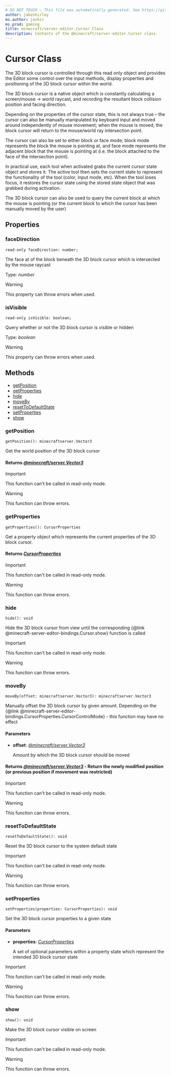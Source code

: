 ```yaml
---
# DO NOT TOUCH — This file was automatically generated. See https://github.com/mojang/minecraftapidocsgenerator to modify descriptions, examples, etc.
author: jakeshirley
ms.author: jashir
ms.prod: gaming
title: minecraft/server-editor.Cursor Class
description: Contents of the @minecraft/server-editor.Cursor class.
---
```

# Cursor Class

The 3D block cursor is controlled through this read only object and provides the Editor some control over the input methods, display properties and positioning of the 3D block cursor within the world.

The 3D block cursor is a native object which is constantly calculating a screen/mouse -> world raycast, and recording the resultant block collision position and facing direction.

Depending on the properties of the cursor state, this is not always true – the cursor can also be manually manipulated by keyboard input and moved around independently of mouse movement; when the mouse is moved, the block cursor will return to the mouse/world ray intersection point.

The cursor can also be set to either block or face mode; block mode represents the block the mouse is pointing at, and face mode represents the adjacent block that the mouse is pointing at (i.e. the block attached to the face of the intersection point).

In practical use, each tool when activated grabs the current cursor state object and stores it.  The active tool then sets the current state to represent the functionality of the tool (color, input mode, etc).  When the tool loses focus, it restores the cursor state using the stored state object that was grabbed during activation.

The 3D block cursor can also be used to query the current block at which the mouse is pointing (or the current block to which the cursor has been manually moved by the user)

## Properties

### **faceDirection**
`read-only faceDirection: number;`

The face at of the block beneath the 3D block cursor which is intersected by the mouse raycast

Type: *number*
    
> [!WARNING]
> This property can throw errors when used.

### **isVisible**
`read-only isVisible: boolean;`

Query whether or not the 3D block cursor is visible or hidden

Type: *boolean*
    
> [!WARNING]
> This property can throw errors when used.

## Methods
- [getPosition](#getposition)
- [getProperties](#getproperties)
- [hide](#hide)
- [moveBy](#moveby)
- [resetToDefaultState](#resettodefaultstate)
- [setProperties](#setproperties)
- [show](#show)

### **getPosition**
`
getPosition(): minecraftserver.Vector3
`

Get the world position of the 3D block cursor

#### **Returns** [*@minecraft/server.Vector3*](../../minecraft/server/Vector3.md)

> [!IMPORTANT]
> This function can't be called in read-only mode.

> [!WARNING]
> This function can throw errors.

### **getProperties**
`
getProperties(): CursorProperties
`

Get a property object which represents the current properties of the 3D block cursor.

#### **Returns** [*CursorProperties*](CursorProperties.md)

> [!IMPORTANT]
> This function can't be called in read-only mode.

> [!WARNING]
> This function can throw errors.

### **hide**
`
hide(): void
`

Hide the 3D block cursor from view until the corresponding {@link @minecraft-server-editor-bindings.Cursor.show} function is called

> [!IMPORTANT]
> This function can't be called in read-only mode.

> [!WARNING]
> This function can throw errors.

### **moveBy**
`
moveBy(offset: minecraftserver.Vector3): minecraftserver.Vector3
`

Manually offset the 3D block cursor by given amount.  Depending on the {@link @minecraft-server-editor-bindings.CursorProperties.CursorControlMode} - this function may have no effect

#### **Parameters**
- **offset**: [*@minecraft/server.Vector3*](../../minecraft/server/Vector3.md)
  
  Amount by which the 3D block cursor should be moved

#### **Returns** [*@minecraft/server.Vector3*](../../minecraft/server/Vector3.md) - Return the newly modified position (or previous position if movement was restricted)

> [!IMPORTANT]
> This function can't be called in read-only mode.

> [!WARNING]
> This function can throw errors.

### **resetToDefaultState**
`
resetToDefaultState(): void
`

Reset the 3D block cursor to the system default state

> [!IMPORTANT]
> This function can't be called in read-only mode.

> [!WARNING]
> This function can throw errors.

### **setProperties**
`
setProperties(properties: CursorProperties): void
`

Set the 3D block cursor properties to a given state

#### **Parameters**
- **properties**: [*CursorProperties*](CursorProperties.md)
  
  A set of optional parameters within a property state which represent the intended 3D block cursor state

> [!IMPORTANT]
> This function can't be called in read-only mode.

> [!WARNING]
> This function can throw errors.

### **show**
`
show(): void
`

Make the 3D block cursor visible on screen

> [!IMPORTANT]
> This function can't be called in read-only mode.

> [!WARNING]
> This function can throw errors.
